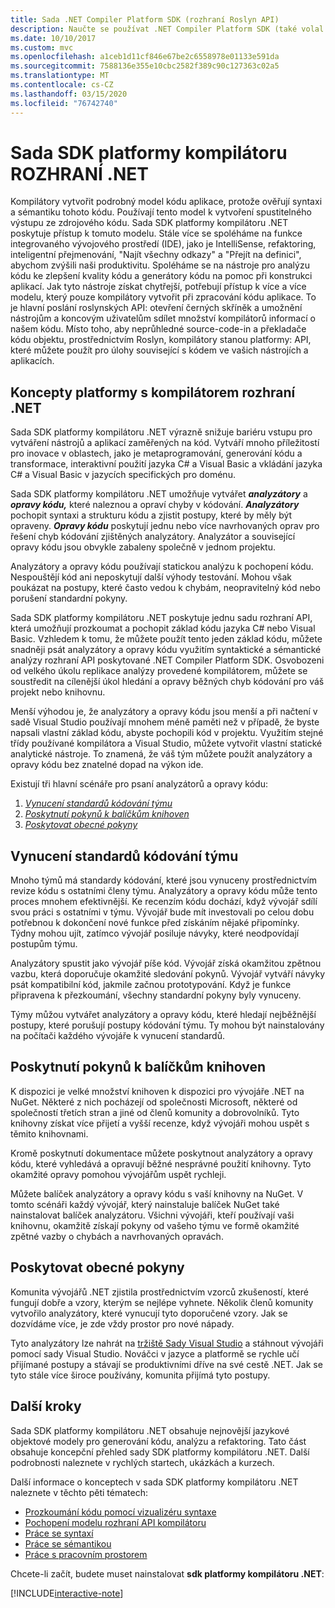 ```yaml
---
title: Sada .NET Compiler Platform SDK (rozhraní Roslyn API)
description: Naučte se používat .NET Compiler Platform SDK (také volal Roslyn API) pochopit .NET kód, na mávat chyby a opravit tyto chyby.
ms.date: 10/10/2017
ms.custom: mvc
ms.openlocfilehash: a1ceb1d11cf846e67be2c6558978e01133e591da
ms.sourcegitcommit: 7588136e355e10cbc2582f389c90c127363c02a5
ms.translationtype: MT
ms.contentlocale: cs-CZ
ms.lasthandoff: 03/15/2020
ms.locfileid: "76742740"
---
```

# <a name="the-net-compiler-platform-sdk"></a>Sada SDK platformy kompilátoru ROZHRANÍ .NET

Kompilátory vytvořit podrobný model kódu aplikace, protože ověřují syntaxi a sémantiku tohoto kódu. Používají tento model k vytvoření spustitelného výstupu ze zdrojového kódu. Sada SDK platformy kompilátoru .NET poskytuje přístup k tomuto modelu. Stále více se spoléháme na funkce integrovaného vývojového prostředí (IDE), jako je IntelliSense, refaktoring, inteligentní přejmenování, "Najít všechny odkazy" a "Přejít na definici", abychom zvýšili naši produktivitu. Spoléháme se na nástroje pro analýzu kódu ke zlepšení kvality kódu a generátory kódu na pomoc při konstrukci aplikací. Jak tyto nástroje získat chytřejší, potřebují přístup k více a více modelu, který pouze kompilátory vytvořit při zpracování kódu aplikace. To je hlavní poslání roslynských API: otevření černých skříněk a umožnění nástrojům a koncovým uživatelům sdílet množství kompilátorů informací o našem kódu.
Místo toho, aby neprůhledné source-code-in a překladače kódu objektu, prostřednictvím Roslyn, kompilátory stanou platformy: API, které můžete použít pro úlohy související s kódem ve vašich nástrojích a aplikacích.

## <a name="net-compiler-platform-sdk-concepts"></a>Koncepty platformy s kompilátorem rozhraní .NET

Sada SDK platformy kompilátoru .NET výrazně snižuje bariéru vstupu pro vytváření nástrojů a aplikací zaměřených na kód. Vytváří mnoho příležitostí pro inovace v oblastech, jako je metaprogramování, generování kódu a transformace, interaktivní použití jazyka C# a Visual Basic a vkládání jazyka C# a Visual Basic v jazycích specifických pro doménu.

Sada SDK platformy kompilátoru .NET umožňuje vytvářet ***analyzátory*** a ***opravy kódu,*** které naleznou a opraví chyby v kódování. ***Analyzátory*** pochopit syntaxi a strukturu kódu a zjistit postupy, které by měly být opraveny. ***Opravy kódu*** poskytují jednu nebo více navrhovaných oprav pro řešení chyb kódování zjištěných analyzátory. Analyzátor a související opravy kódu jsou obvykle zabaleny společně v jednom projektu.

Analyzátory a opravy kódu používají statickou analýzu k pochopení kódu. Nespouštějí kód ani neposkytují další výhody testování. Mohou však poukázat na postupy, které často vedou k chybám, neopravitelný kód nebo porušení standardní pokyny.

Sada SDK platformy kompilátoru .NET poskytuje jednu sadu rozhraní API, která umožňují prozkoumat a pochopit základ kódu jazyka C# nebo Visual Basic. Vzhledem k tomu, že můžete použít tento jeden základ kódu, můžete snadněji psát analyzátory a opravy kódu využitím syntaktické a sémantické analýzy rozhraní API poskytované .NET Compiler Platform SDK. Osvobozeni od velkého úkolu replikace analýzy provedené kompilátorem, můžete se soustředit na cílenější úkol hledání a opravy běžných chyb kódování pro váš projekt nebo knihovnu.

Menší výhodou je, že analyzátory a opravy kódu jsou menší a při načtení v sadě Visual Studio používají mnohem méně paměti než v případě, že byste napsali vlastní základ kódu, abyste pochopili kód v projektu. Využitím stejné třídy používané kompilátora a Visual Studio, můžete vytvořit vlastní statické analytické nástroje. To znamená, že váš tým můžete použít analyzátory a opravy kódu bez znatelné dopad na výkon ide.

Existují tři hlavní scénáře pro psaní analyzátorů a opravy kódu:

1. [*Vynucení standardů kódování týmu*](#enforce-team-coding-standards)
1. [*Poskytnutí pokynů k balíčkům knihoven*](#provide-guidance-with-library-packages)
1. [*Poskytovat obecné pokyny*](#provide-general-guidance)

## <a name="enforce-team-coding-standards"></a>Vynucení standardů kódování týmu

Mnoho týmů má standardy kódování, které jsou vynuceny prostřednictvím revize kódu s ostatními členy týmu. Analyzátory a opravy kódu může tento proces mnohem efektivnější. Ke recenzím kódu dochází, když vývojář sdílí svou práci s ostatními v týmu. Vývojář bude mít investovali po celou dobu potřebnou k dokončení nové funkce před získáním nějaké připomínky. Týdny mohou ujít, zatímco vývojář posiluje návyky, které neodpovídají postupům týmu.

Analyzátory spustit jako vývojář píše kód. Vývojář získá okamžitou zpětnou vazbu, která doporučuje okamžité sledování pokynů. Vývojář vytváří návyky psát kompatibilní kód, jakmile začnou prototypování. Když je funkce připravena k přezkoumání, všechny standardní pokyny byly vynuceny.

Týmy můžou vytvářet analyzátory a opravy kódu, které hledají nejběžnější postupy, které porušují postupy kódování týmu. Ty mohou být nainstalovány na počítači každého vývojáře k vynucení standardů.

## <a name="provide-guidance-with-library-packages"></a>Poskytnutí pokynů k balíčkům knihoven

K dispozici je velké množství knihoven k dispozici pro vývojáře .NET na NuGet.
Některé z nich pocházejí od společnosti Microsoft, některé od společností třetích stran a jiné od členů komunity a dobrovolníků. Tyto knihovny získat více přijetí a vyšší recenze, když vývojáři mohou uspět s těmito knihovnami.

Kromě poskytnutí dokumentace můžete poskytnout analyzátory a opravy kódu, které vyhledává a opravují běžné nesprávné použití knihovny. Tyto okamžité opravy pomohou vývojářům uspět rychleji.

Můžete balíček analyzátory a opravy kódu s vaší knihovny na NuGet. V tomto scénáři každý vývojář, který nainstaluje balíček NuGet také nainstalovat balíček analyzátoru. Všichni vývojáři, kteří používají vaši knihovnu, okamžitě získají pokyny od vašeho týmu ve formě okamžité zpětné vazby o chybách a navrhovaných opravách.

## <a name="provide-general-guidance"></a>Poskytovat obecné pokyny

Komunita vývojářů .NET zjistila prostřednictvím vzorců zkušeností, které fungují dobře a vzory, kterým se nejlépe vyhnete. Několik členů komunity vytvořilo analyzátory, které vynucují tyto doporučené vzory. Jak se dozvídáme více, je zde vždy prostor pro nové nápady.

Tyto analyzátory lze nahrát na [tržiště Sady Visual Studio](https://marketplace.visualstudio.com/vs) a stáhnout vývojáři pomocí sady Visual Studio. Nováčci v jazyce a platformě se rychle učí přijímané postupy a stávají se produktivními dříve na své cestě .NET. Jak se tyto stále více široce používány, komunita přijímá tyto postupy.

## <a name="next-steps"></a>Další kroky

Sada SDK platformy kompilátoru .NET obsahuje nejnovější jazykové objektové modely pro generování kódu, analýzu a refaktoring. Tato část obsahuje koncepční přehled sady SDK platformy kompilátoru .NET. Další podrobnosti naleznete v rychlých startech, ukázkách a kurzech.

Další informace o konceptech v sada SDK platformy kompilátoru .NET naleznete v těchto pěti tématech:

- [Prozkoumání kódu pomocí vizualizéru syntaxe](syntax-visualizer.md)
- [Pochopení modelu rozhraní API kompilátoru](compiler-api-model.md)
- [Práce se syntaxí](work-with-syntax.md)
- [Práce se sémantikou](work-with-semantics.md)
- [Práce s pracovním prostorem](work-with-workspace.md)

Chcete-li začít, budete muset nainstalovat **sdk platformy kompilátoru .NET**:

[!INCLUDE[interactive-note](~/includes/roslyn-installation.md)]

<!--

Turn this on as more of the conceptual content is in place:
- Try the [Quickstarts](quickstart/index.md) to create your first tutorial.
- Experiment with one of the [Tutorials](tutorials/index.md).
- Explore the [Samples](samples/index.md) to see some simple analyzers.
- Read the [Concepts](concepts/index.md) to understand the ideas behind analyzers and code fixes.

-->
